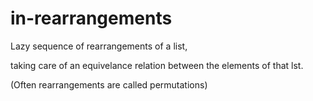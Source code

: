 # in-rearrangements

Lazy sequence of rearrangements of a list,

taking care of an equivelance relation between the elements of that lst.

(Often rearrangements are called permutations)
